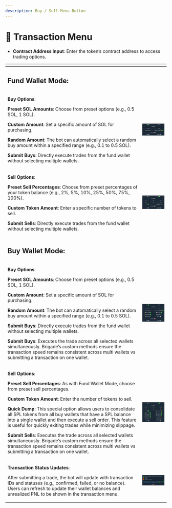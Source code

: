 ```yaml
---
description: Buy / Sell Menu Button
---
```


# 💸 Transaction Menu

* **Contract Address Input**: Enter the token’s contract address to access trading options.

<table data-header-hidden data-full-width="true"><thead><tr><th width="407"></th><th></th></tr></thead><tbody><tr><td><h2><strong>Fund Wallet Mode:</strong></h2></td><td></td></tr><tr><td><p><strong>Buy Options</strong>:</p><p><strong>Preset SOL Amounts</strong>: Choose from preset options (e.g., 0.5 SOL, 1 SOL).</p><p><strong>Custom Amount</strong>: Set a specific amount of SOL for purchasing.</p><p><strong>Random Amount</strong>: The bot can automatically select a random buy amount within a specified range (e.g., 0.1 to 0.5 SOL).</p><p><strong>Submit Buys</strong>: Directly execute trades from the fund wallet without selecting multiple wallets.</p></td><td><img src="../.gitbook/assets/image (30).png" alt="" data-size="original"></td></tr><tr><td><p><strong>Sell Options</strong>:</p><p><strong>Preset Sell Percentages</strong>: Choose from preset percentages of your token balance (e.g., 2%, 5%, 10%, 25%, 50%, 75%, 100%).</p><p><strong>Custom Token Amount</strong>: Enter a specific number of tokens to sell.</p><p><strong>Submit Sells</strong>: Directly execute trades from the fund wallet without selecting multiple wallets.</p></td><td><img src="../.gitbook/assets/image (31).png" alt="" data-size="original"></td></tr><tr><td><h2><strong>Buy Wallet Mode:</strong></h2></td><td></td></tr><tr><td><p><strong>Buy Options</strong>:</p><p><strong>Preset SOL Amounts</strong>: Choose from preset options (e.g., 0.5 SOL, 1 SOL).</p><p><strong>Custom Amount</strong>: Set a specific amount of SOL for purchasing.</p><p><strong>Random Amount</strong>: The bot can automatically select a random buy amount within a specified range (e.g., 0.1 to 0.5 SOL).</p><p><strong>Submit Buys</strong>: Directly execute trades from the fund wallet without selecting multiple wallets.</p><p><strong>Submit Buys</strong>: Executes the trade across all selected wallets simultaneously. Brigade’s custom methods ensure the transaction speed remains consistent across multi wallets vs submitting a transaction on one wallet.</p></td><td><img src="../.gitbook/assets/image (28).png" alt=""></td></tr><tr><td><p><strong>Sell Options</strong>:</p><p><strong>Preset Sell Percentages</strong>: As with Fund Wallet Mode, choose from preset sell percentages.</p><p><strong>Custom Token Amount</strong>: Enter the number of tokens to sell.</p><p><strong>Quick Dump</strong>: This special option allows users to consolidate all SPL tokens from all buy wallets that have a SPL balance into a single wallet and then execute a sell order. This feature is useful for quickly exiting trades while minimizing slippage.</p><p><strong>Submit Sells</strong>: Executes the trade across all selected wallets simultaneously. Brigade’s custom methods ensure the transaction speed remains consistent across multi wallets vs submitting a transaction on one wallet.</p></td><td><img src="../.gitbook/assets/image (29).png" alt=""></td></tr><tr><td><p><strong>Transaction Status Updates</strong>: </p><p>After submitting a trade, the bot will update with transaction IDs and statuses (e.g., confirmed, failed, or no balance). Users can refresh to update their wallet balances and unrealized PNL to be shown in the transaction menu.</p></td><td><img src="../.gitbook/assets/image (32).png" alt="" data-size="original"></td></tr></tbody></table>
